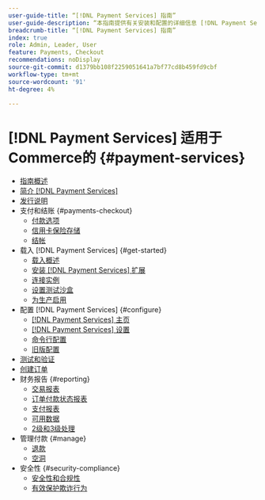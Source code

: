 ```yaml
---
user-guide-title: “[!DNL Payment Services] 指南”
user-guide-description: “本指南提供有关安装和配置的详细信息 [!DNL Payment Services] 您的 [!DNL Adobe Commerce] 或 [!DNL Magento Open Source] 商店。”
breadcrumb-title: “[!DNL Payment Services] 指南”
index: true
role: Admin, Leader, User
feature: Payments, Checkout
recommendations: noDisplay
source-git-commit: d1379bb108f2259051641a7bf77cd8b459fd9cbf
workflow-type: tm+mt
source-wordcount: '91'
ht-degree: 4%

---
```



# [!DNL Payment Services] 适用于Commerce的 {#payment-services}

- [指南概述](guide-overview.md)
- [简介 [!DNL Payment Services]](overview.md)
- [发行说明](release-notes.md)
- 支付和结账 {#payments-checkout}
   - [付款选项](payments-options.md)
   - [信用卡保险存储](vaulting.md)
   - [结帐](checkout.md)
- 载入 [!DNL Payment Services] {#get-started}
   - [载入概述](onboard.md)
   - [安装 [!DNL Payment Services] 扩展](install.md)
   - [连接实例](connect.md)
   - [设置测试沙盒](sandbox.md)
   - [为生产启用](production.md)
- 配置 [!DNL Payment Services] {#configure}
   - [[!DNL Payment Services] 主页](payments-home.md)
   - [[!DNL Payment Services] 设置](settings.md)
   - [命令行配置](configure-cli.md)
   - [旧版配置](configure-admin.md)
- [测试和验证](test-validate.md)
- [创建订单](create-order.md)
- 财务报告 {#reporting}
   - [交易报表](transactions.md)
   - [订单付款状态报表](order-payment-status.md)
   - [支付报表](payouts.md)
   - [可用数据](data.md)
   - [2级和3级处理](levels-card-payment-transactions.md)
- 管理付款 {#manage}
   - [退款](refunds.md)
   - [空洞](voids.md)
- 安全性 {#security-compliance}
   - [安全性和合规性](security.md)
   - [有效保护欺诈行为](fraud-protection.md)
